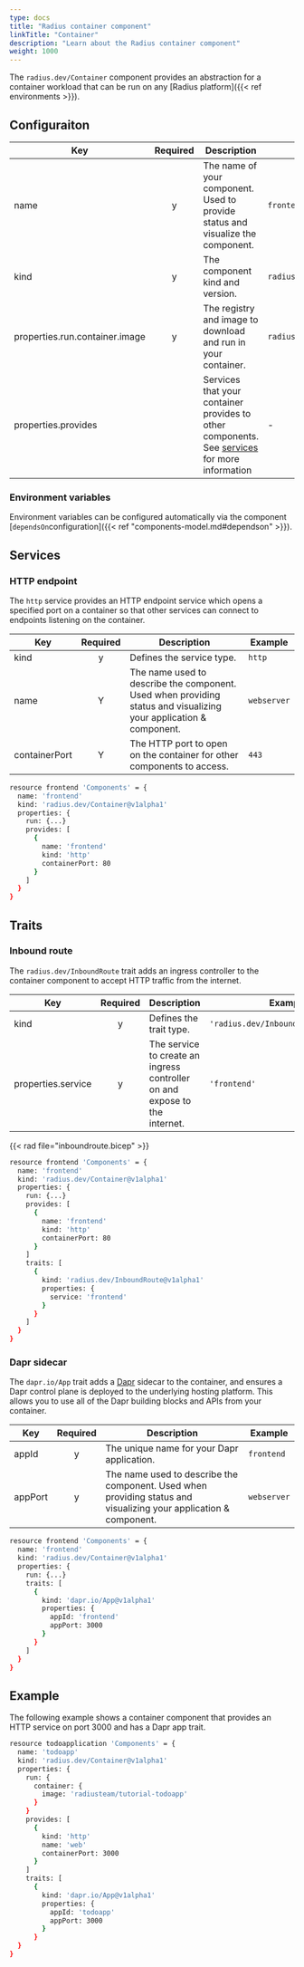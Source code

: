 ```yaml
---
type: docs
title: "Radius container component"
linkTitle: "Container"
description: "Learn about the Radius container component"
weight: 1000
---
```


The `radius.dev/Container` component provides an abstraction for a container workload that can be run on any [Radius platform]({{< ref environments >}}).

## Configuraiton

| Key  | Required | Description | Example |
|------|:--------:|-------------|---------|
| name | y | The name of your component. Used to provide status and visualize the component. | `frontend`
| kind | y |The component kind and version. | `radius.dev/Container@v1alpha1`
| properties.run.container.image | y | The registry and image to download and run in your container. | `radiusteam/frontend`
| properties.provides |  | Services that your container provides to other components. See [services](#services) for more  information | -

### Environment variables

Environment variables can be configured automatically via the component [`dependsOn`configuration]({{< ref "components-model.md#dependson" >}}).

## Services

### HTTP endpoint

The `http` service provides an HTTP endpoint service which opens a specified port on a container so that other services can connect to endpoints listening on the container.

| Key | Required | Description | Example |
|-----|:--------:|-------------|---------|
| kind | y | Defines the service type. | `http`
| name | Y | The name used to describe the component. Used when providing status and visualizing your application & component. | `webserver`
| containerPort | Y | The HTTP port to open on the container for other components to access. | `443`

```sh
resource frontend 'Components' = {
  name: 'frontend'
  kind: 'radius.dev/Container@v1alpha1'
  properties: {
    run: {...}
    provides: [
      {
        name: 'frontend'
        kind: 'http'
        containerPort: 80
      }
    ]
  }
}
```

## Traits

### Inbound route

The `radius.dev/InboundRoute` trait adds an ingress controller to the container component to accept HTTP traffic from the internet.

| Key | Required | Description | Example |
|-----|:--------:|-------------|---------|
| kind | y | Defines the trait type. | `'radius.dev/InboundRoute@v1alpha1'`
| properties.service | y | The service to create an ingress controller on and expose to the internet. | `'frontend'`

{{< rad file="inboundroute.bicep" >}}

```sh
resource frontend 'Components' = {
  name: 'frontend'
  kind: 'radius.dev/Container@v1alpha1'
  properties: {
    run: {...}
    provides: [
      {
        name: 'frontend'
        kind: 'http'
        containerPort: 80
      }
    ]
    traits: [
      {
        kind: 'radius.dev/InboundRoute@v1alpha1'
        properties: {
          service: 'frontend'
        }
      }
    ]
  }
}
```

### Dapr sidecar

The `dapr.io/App` trait adds a [Dapr](https://dapr.io) sidecar to the container, and ensures a Dapr control plane is deployed to the underlying hosting platform. This allows you to use all of the Dapr building blocks and APIs from your container.

| Key | Required | Description | Example |
|-----|:--------:|-------------|---------|
| appId | y | The unique name for your Dapr application. | `frontend`
| appPort | y | The name used to describe the component. Used when providing status and visualizing your application & component. | `webserver`

```sh
resource frontend 'Components' = {
  name: 'frontend'
  kind: 'radius.dev/Container@v1alpha1'
  properties: {
    run: {...}
    traits: [
      {
        kind: 'dapr.io/App@v1alpha1'
        properties: {
          appId: 'frontend'
          appPort: 3000
        }
      }
    ]
  }
}
```

## Example

The following example shows a container component that provides an HTTP service on port 3000 and has a Dapr app trait.

```sh
resource todoapplication 'Components' = {
  name: 'todoapp'
  kind: 'radius.dev/Container@v1alpha1'
  properties: {
    run: {
      container: {
        image: 'radiusteam/tutorial-todoapp'
      }
    }
    provides: [
      {
        kind: 'http'
        name: 'web'
        containerPort: 3000
      }
    ]
    traits: [
      {
        kind: 'dapr.io/App@v1alpha1'
        properties: {
          appId: 'todoapp'
          appPort: 3000
        }
      }
  }
}
```